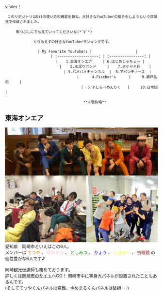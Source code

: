 

 visiter！
   
     このリポジトリはGitの使い方の練習を兼ね、大好きなYouTuberの紹介をしようという目論見で作成されました。
         
	     暇つぶしにでも見ていってくださいな(*´∀`*)
	           
		         とりあえずの好きなYouTuberランキングです。

			       | My Favorite YouTubers |                    |
			             | :-------------------: | :----------------: |
				           |    1.東海オンエア     | 6.はじめしゃちょー |
					         |    2.水溜りボンド     |    7.タケヤキ翔    |
						       | 3.パオパオチャンネル  |  8.アバンティーズ  |
						             |      4.Fischer's      |     9.瀬戸弘司     |
							           |  5.すしらーめんりく   |     10.日常組      |
								           
									   	**※敬称略**


## 東海オンエア  
![東海オンエア](https://github.com/MAIKOKAWATA/favorite_YouTubers/blob/master/img/main_toukai.png)  
愛知県　岡崎市といえばこの6人。  
		メンバーは
		<span style="color :#ee7800;">てつや</span>
		、
		<font color="pink">ゆめまる</font>
		、
		<font color="green">としみつ</font>
		、
		<font color="blue">りょう</font>
		、
		<font color="yellow">しばゆー</font>
		、
		<font color="brown">虫眼鏡</font>
		の個性豊かな6人です♪  
		<!--※メンバーの名前の文字の色はそれぞれのメンバーカラーです。
-->  
岡崎観光伝道師も務めております。  
詳しくは[岡崎市のサイト](https://okazaki-kanko.jp/feature/kankodendoshi/kankodendoshi)へGO！
	岡崎市中に等身大パネルが設置されたこともあるんです。  
(そしててつやくんパネルは盗難、ゆめまるくんパネルは破損･･･)   

<!--そんな彼らのお勧め動画一覧は[こちら]()から-->